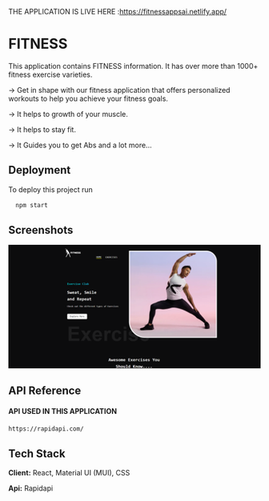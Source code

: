 THE APPLICATION IS LIVE HERE :https://fitnessappsai.netlify.app/
# FITNESS

This application contains FITNESS information. It has over more than 1000+ fitness exercise varieties.

-> Get in shape with our fitness application that offers personalized	 
            workouts to help you achieve your fitness goals.

-> It helps to growth of your muscle.

-> It helps to stay fit.

-> It Guides you to get Abs and a lot more...




## Deployment

To deploy this project run

```bash
  npm start 
```


## Screenshots

![App Screenshot](https://github.com/saitejamoroju/simplepage/blob/master/project%20pics/Capture.PNG?raw=true)


## API Reference

#### API USED IN THIS APPLICATION
    https://rapidapi.com/




## Tech Stack

**Client:** React, Material UI (MUI), CSS

**Api:** Rapidapi

